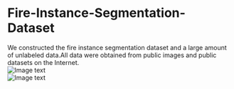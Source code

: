 # Fire-Instance-Segmentation-Dataset
We constructed the fire instance segmentation dataset and a large amount of unlabeled data.All data were obtained from public images and public datasets on the Internet.  
![Image text](https://github.com/pomeloliv/Fire-Instance-Segmentation-Dataset/blob/main/example1.png)  
![Image text](https://github.com/pomeloliv/Fire-Instance-Segmentation-Dataset/blob/main/example2.png)

